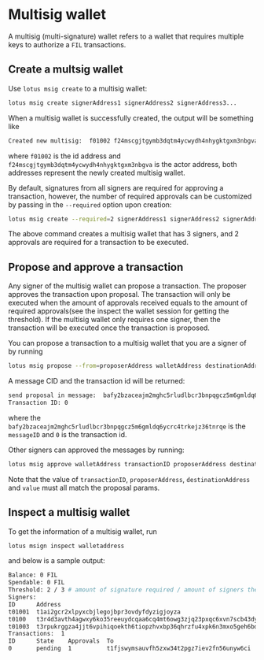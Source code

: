 # Multisig wallet

A multisig (multi-signature) wallet refers to a wallet that requires multiple keys to authorize a `FIL` transactions.


## Create a multsig wallet

Use `lotus msig create` to a multisig wallet:

```bash
lotus msig create signerAddress1 signerAddress2 signerAddress3...
```

When a multisig wallet is successfully created, the output will be something like

```bash
Created new multisig:  f01002 f24mscgjtgymb3dqtm4ycwydh4nhygktgxm3nbgva
```

where `f01002` is the id address and `f24mscgjtgymb3dqtm4ycwydh4nhygktgxm3nbgva` is the actor address, both addresses represent the newly created multisig wallet.

By default, signatures from all signers are required for approving a transaction, however, the number of required approvals can be customized by passing in the `--required` option upon creation:

```bash
lotus msig create --required=2 signerAddress1 signerAddress2 signerAddress3
````

The above command creates a multisig wallet that has 3 signers, and 2 approvals are required for a transaction to be executed.

## Propose and approve a transaction

Any signer of the multisig wallet can propose a transaction. The proposer approves the transaction upon proposal. The transaction will only be executed when the amount of approvals received equals to the amount of required approvals(see the inspect the wallet session for getting the threshold). If the multisig wallet only requires one signer, then the transaction will be executed once the transaction is proposed.

You can propose a transaction to a multisig wallet that you are a signer of by running

```bash
lotus msig propose --from=proposerAddress walletAddress destinationAddress value
```

A message CID and the transaction id will be returned:

```bash
send proposal in message:  bafy2bzaceajm2mghc5rludlbcr3bnpqgcz5m6gmldq6ycrc4trkejz36tnrqe
Transaction ID: 0
```

where the `bafy2bzaceajm2mghc5rludlbcr3bnpqgcz5m6gmldq6ycrc4trkejz36tnrqe` is the `messageID` and `0` is the transaction id.

Other signers can approved the messages by running:

```bash
lotus msig approve walletAddress transactionID proposerAddress destinationAddress value
```

Note that the value of `transactionID`, `proposerAddress`, `destinationAddress` and `value` must all match the proposal params.

## Inspect a multisig wallet

To get the information of a multisig wallet, run

```bash
lotus msign inspect walletaddress
```

and below is a sample output:

```bash
Balance: 0 FIL
Spendable: 0 FIL
Threshold: 2 / 3 # amount of signature required / amount of signers the wallet has
Signers:
ID      Address
t01001  t1ai2gcr2xlpyxcbjlegojbpr3ovdyfdyzigjoyza
t0100   t3r4d3avth4agwxy6ko35reeuydcqaa6cq4mt6owg3zjq23pxqc6xvn7scb43dyhaf2cjnjhtioek6innbpgda
t01003  t3rpukrggza4jjt6vpihiqoekth6tiopzhvxbp36qhrzfu4xpk6n3mxo5geh6bdavkkkhqk7owt2an2wrundtq
Transactions:  1
ID      State    Approvals  To                                         Value   Method   Params
0       pending  1          t1fjswymsauvfh5zxw34t2pgz7iev2fn56unyw6ci  20 FIL  Send(0)
```
